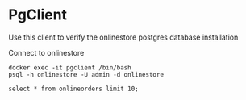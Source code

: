 # PgClient

Use this client to verify the onlinestore postgres database installation

Connect to onlinestore
```
docker exec -it pgclient /bin/bash
psql -h onlinestore -U admin -d onlinestore

select * from onlineorders limit 10;
```